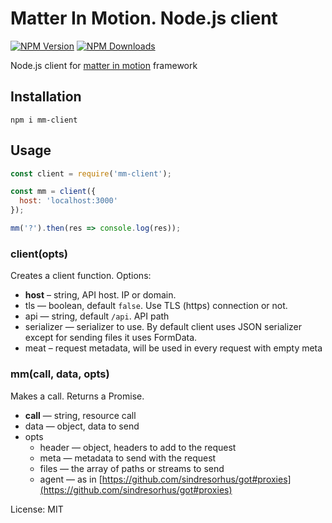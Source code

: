 # Matter In Motion. Node.js client

[![NPM Version](https://img.shields.io/npm/v/mm-client-nodejs.svg?style=flat-square)](https://www.npmjs.com/package/mm-client-nodejs)
[![NPM Downloads](https://img.shields.io/npm/dt/mm-client-nodejs.svg?style=flat-square)](https://www.npmjs.com/package/mm-client-nodejs)

Node.js client for [matter in motion](https://github.com/matter-in-motion/mm) framework

## Installation

`npm i mm-client`

## Usage

```js
const client = require('mm-client');

const mm = client({
  host: 'localhost:3000'
});

mm('?').then(res => console.log(res));
```

### client(opts)

Creates a client function. Options:

* **host** – string, API host. IP or domain.
* tls — boolean, default `false`. Use TLS (https) connection or not.
* api — string, default `/api`. API path
* serializer — serializer to use. By default client uses JSON serializer except for sending files it uses FormData.
* meat – request metadata, will be used in every request with empty meta

### mm(call, data, opts)

Makes a call. Returns a Promise.

* **call** — string, resource call
* data — object, data to send
* opts
  - header — object, headers to add to the request
  - meta — metadata to send with the request
  - files — the array of paths or streams to send
  - agent — as in [https://github.com/sindresorhus/got#proxies](https://github.com/sindresorhus/got#proxies)

License: MIT

